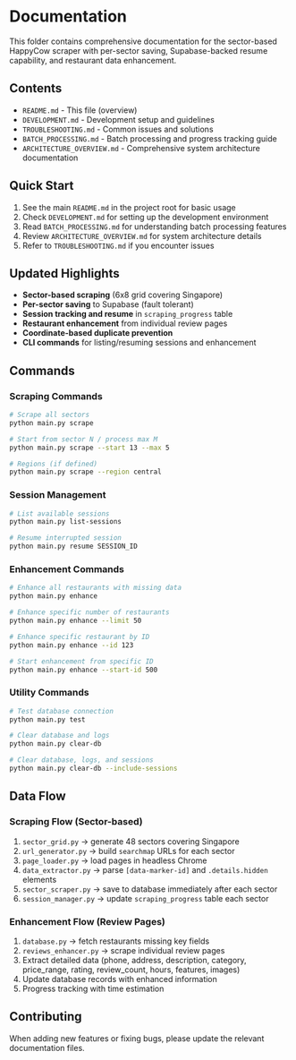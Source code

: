 # Documentation

This folder contains comprehensive documentation for the sector-based HappyCow scraper with per-sector saving, Supabase-backed resume capability, and restaurant data enhancement.

## Contents

- `README.md` - This file (overview)
- `DEVELOPMENT.md` - Development setup and guidelines
- `TROUBLESHOOTING.md` - Common issues and solutions
- `BATCH_PROCESSING.md` - Batch processing and progress tracking guide
- `ARCHITECTURE_OVERVIEW.md` - Comprehensive system architecture documentation

## Quick Start

1. See the main `README.md` in the project root for basic usage
2. Check `DEVELOPMENT.md` for setting up the development environment
3. Read `BATCH_PROCESSING.md` for understanding batch processing features
4. Review `ARCHITECTURE_OVERVIEW.md` for system architecture details
5. Refer to `TROUBLESHOOTING.md` if you encounter issues

## Updated Highlights

- **Sector-based scraping** (6x8 grid covering Singapore)
- **Per-sector saving** to Supabase (fault tolerant)
- **Session tracking and resume** in `scraping_progress` table
- **Restaurant enhancement** from individual review pages
- **Coordinate-based duplicate prevention**
- **CLI commands** for listing/resuming sessions and enhancement

## Commands

### Scraping Commands
```bash
# Scrape all sectors
python main.py scrape

# Start from sector N / process max M
python main.py scrape --start 13 --max 5

# Regions (if defined)
python main.py scrape --region central
```

### Session Management
```bash
# List available sessions
python main.py list-sessions

# Resume interrupted session
python main.py resume SESSION_ID
```

### Enhancement Commands
```bash
# Enhance all restaurants with missing data
python main.py enhance

# Enhance specific number of restaurants
python main.py enhance --limit 50

# Enhance specific restaurant by ID
python main.py enhance --id 123

# Start enhancement from specific ID
python main.py enhance --start-id 500
```

### Utility Commands
```bash
# Test database connection
python main.py test

# Clear database and logs
python main.py clear-db

# Clear database, logs, and sessions
python main.py clear-db --include-sessions
```

## Data Flow

### Scraping Flow (Sector-based)
1. `sector_grid.py` → generate 48 sectors covering Singapore
2. `url_generator.py` → build `searchmap` URLs for each sector
3. `page_loader.py` → load pages in headless Chrome
4. `data_extractor.py` → parse `[data-marker-id]` and `.details.hidden` elements
5. `sector_scraper.py` → save to database immediately after each sector
6. `session_manager.py` → update `scraping_progress` table each sector

### Enhancement Flow (Review Pages)
1. `database.py` → fetch restaurants missing key fields
2. `reviews_enhancer.py` → scrape individual review pages
3. Extract detailed data (phone, address, description, category, price_range, rating, review_count, hours, features, images)
4. Update database records with enhanced information
5. Progress tracking with time estimation

## Contributing

When adding new features or fixing bugs, please update the relevant documentation files.
